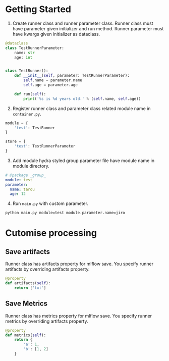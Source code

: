 # Getting  Started

1. Create runner class and runner parameter class. Runner class must have parameter given initializer and run method. Runner parameter must have kwargs given initializer as dataclass. 

```python
@dataclass
class TestRunnerParameter:
    name: str
    age: int


class TestRunner():
    def __init__(self, parameter: TestRunnerParameter):
        self.name = parameter.name
        self.age = parameter.age

    def run(self):
        print('%s is %d years old.' % (self.name, self.age))
```


2. Register runner class and parameter class related module name in `container.py`.

```python
module = {
    'test': TestRunner
}

store = {
    'test': TestRunnerParameter
}
```

3. Add module hydra styled group parameter file have module name in module directory.

```yml
# @package _group_
module: test
parameter:
  name: tarou
  age: 12
```

4. Run `main.py` with custom parameter.

```sh
python main.py module=test module.parameter.name=jiro
```

# Cutomise processing
## Save artifacts
Runner class has artifacts property for mlflow save. You specify runner artifacts by overriding artifacts property.

```python
@property
def artifacts(self):
    return ['txt']
```

## Save Metrics
Runner class has metrics property for mlflow save. You specify runner metrics by overriding artifacts property.

```python
@property
def metrics(self):
    return {
        'a': 1,
        'b': [1, 2]
    }
```